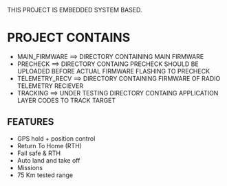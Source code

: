 THIS PROJECT IS EMBEDDED SYSTEM BASED. 
# PROJECT CONTAINS
* MAIN_FIRMWARE ==> DIRECTORY CONTAINING MAIN FIRMWARE
* PRECHECK ==> DIRECTORY CONTAING PRECHECK SHOULD BE UPLOADED BEFORE ACTUAL FIRMWARE FLASHING TO PRECHECK
* TELEMETRY_RECV  ==>  DIRECTORY CONTAINING FIRMWARE OF RADIO TELEMETRY RECIEVER
* TRACKING  ==>  UNDER TESTING DIRECTORY CONTAING APPLICATION LAYER CODES TO TRACK TARGET

## FEATURES
* GPS hold + position control
* Return To Home (RTH)
* Fail safe & RTH
* Auto land and take off
* Missions
* 75 Km tested range
